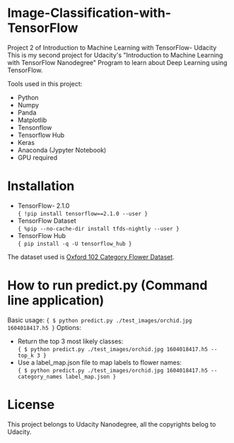 # Image-Classification-with-TensorFlow
Project 2 of Introduction to Machine Learning with TensorFlow- Udacity
This is my second project for Udacity's "Introduction to Machine Learning with TensorFlow Nanodegree" Program to learn about Deep Learning using TensorFlow.

Tools used in this project:

- Python
- Numpy
- Panda
- Matplotlib
- Tensonflow
- Tensorflow Hub
- Keras
- Anaconda (Jypyter Notebook)
- GPU required

# Installation
- TensorFlow- 2.1.0  
`{ !pip install tensorflow==2.1.0 --user }`  
- TensorFlow Dataset  
`{ %pip --no-cache-dir install tfds-nightly --user }`
- TensorFlow Hub  
`{ pip install -q -U tensorflow_hub }`

The dataset used is [Oxford 102 Category Flower Dataset](https://www.tensorflow.org/datasets/catalog/oxford_flowers102).

# How to run predict.py (Command line application)
Basic usage:
`{ $ python predict.py ./test_images/orchid.jpg 1604018417.h5 }`
Options:  
- Return the top 3 most likely classes:  
`{ $ python predict.py ./test_images/orchid.jpg 1604018417.h5 --top_k 3 }`
- Use a label_map.json file to map labels to flower names:  
`{ $ python predict.py ./test_images/orchid.jpg 1604018417.h5 --category_names label_map.json }`

# License

This project belongs to Udacity Nanodegree, all the copyrights belog to Udacity.
